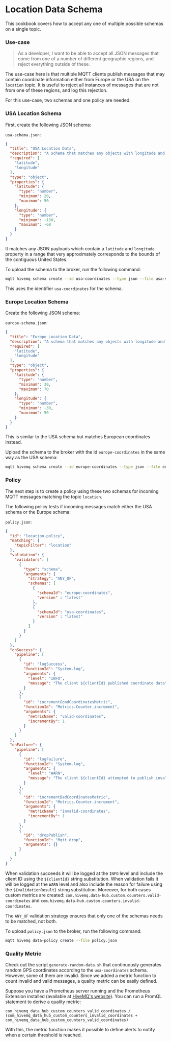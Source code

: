 # Location Data Schema

This cookbook covers how to accept any one of multiple possible schemas on a single topic.

### Use-case

> As a developer, I want to be able to accept all JSON messages that come from one of a number of different geographic
> regions, and reject everything outside of these.

The use-case here is that multiple MQTT clients publish messages that may contain coordinate information either from
Europe or the USA on the `location` topic. It is useful to reject all instances of messages that are not from one of
these regions, and log this rejection.

For this use-case, two schemas and one policy are needed.

### USA Location Schema

First, create the following JSON schema:

`usa-schema.json`:

```json
{
  "title": "USA Location Data",
  "description": "A schema that matches any objects with longitude and latitude coordinates near the USA",
  "required": [
    "latitude",
    "longitude"
  ],
  "type": "object",
  "properties": {
    "latitude": {
      "type": "number",
      "minimum": 20,
      "maximum": 50
    },
    "longitude": {
      "type": "number",
      "minimum": -130,
      "maximum": -60
    }
  }
}
```

It matches any JSON payloads which contain a `latitude` and  `longitude` property in a range that very approximately
corresponds to the bounds of the contiguous United States.

To upload the schema to the broker, run the following command:

```bash
mqtt hivemq schema create --id usa-coordinates --type json --file usa-schema.json
```

This uses the identifier `usa-coordinates` for the schema.

### Europe Location Schema

Create the following JSON schema:

`europe-schema.json`:

```json
{
  "title": "Europe Location Data",
  "description": "A schema that matches any objects with longitude and latitude coordinates near Europe",
  "required": [
    "latitude",
    "longitude"
  ],
  "type": "object",
  "properties": {
    "latitude": {
      "type": "number",
      "minimum": 30,
      "maximum": 70
    },
    "longitude": {
      "type": "number",
      "minimum": -30,
      "maximum": 50
    }
  }
}
```

This is similar to the USA schema but matches European coordinates instead.

Upload the schema to the broker with the id `europe-coordinates` in the same way as the USA schema:

```bash
mqtt hivemq schema create --id europe-coordinates --type json --file europe-schema.json
```

### Policy

The next step is to create a policy using these two schemas for incoming MQTT messages matching the topic `location`.

The following policy tests if incoming messages match either the USA schema or the Europe schema:

`policy.json`:

```json
{
  "id": "location-policy",
  "matching": {
    "topicFilter": "location"
  },
  "validation": {
    "validators": [
      {
        "type": "schema",
        "arguments": {
          "strategy": "ANY_OF",
          "schemas": [
            {
              "schemaId": "europe-coordinates",
              "version" : "latest"
            },
            {
              "schemaId": "usa-coordinates",
              "version" : "latest"
            }
          ]
        }
      }
    ]
  },
  "onSuccess": {
    "pipeline": [
      {
        "id": "logSuccess",
        "functionId": "System.log",
        "arguments": {
          "level": "INFO",
          "message": "The client ${clientId} published coordinate data"
        }
      },
      {
        "id": "incrementGoodCoordinatesMetric",
        "functionId": "Metrics.Counter.increment",
        "arguments": {
          "metricName": "valid-coordinates",
          "incrementBy": 1
        }
      }
    ]
  },
  "onFailure": {
    "pipeline": [
      {
        "id": "logFailure",
        "functionId": "System.log",
        "arguments": {
          "level": "WARN",
          "message": "The client ${clientId} attempted to publish invalid coordinate data: ${validationResult}"
        }
      },
      {
        "id": "incrementBadCoordinatesMetric",
        "functionId": "Metrics.Counter.increment",
        "arguments": {
          "metricName": "invalid-coordinates",
          "incrementBy": 1
        }
      },
      {
        "id": "dropPublish",
        "functionId": "Mqtt.drop",
        "arguments": {}
      }
    ]
  }
}
```

When validation succeeds it will be logged at the `INFO` level and include the client ID using the `${clientId}` string
substitution. When validation fails it will be logged at the `WARN` level and also include the reason for failure using
the `${validationResult}` string substitution. Moreover, for both cases custom metrics are
created: `com.hivemq.data-hub.custom.counters.valid-coordinates`
and `com.hivemq.data-hub.custom.counters.invalid-coordinates`.

The `ANY_OF` validation strategy ensures that only one of the schemas needs to be matched, not both.

To upload `policy.json` to the broker, run the following command:

```bash
mqtt hivemq data-policy create --file policy.json
```

### Quality Metric

Check out the script `generate-random-data.sh` that continuously generates random GPS coordinates according to
the `usa-coordinates` schema. However, some of them are invalid. Since we added a metric function to count invalid and
valid messages, a quality metric can be easily defined.

Suppose you have a Prometheus server running and the Prometheus Extension installed (available
at [HiveMQ's website](https://www.hivemq.com/extension/prometheus-extension/)). You can run a PromQL statement to derive
a quality metric:

```
com_hivemq_data_hub_custom_counters_valid_coordinates / (com_hivemq_data_hub_custom_counters_invalid_coordinates + com_hivemq_data_hub_custom_counters_valid_coordinates)
```

With this, the metric function makes it possible to define alerts to notify when a certain threshold is reached. 